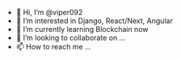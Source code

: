 - 👋 Hi, I’m @viper092
- 👀 I’m interested in Django, React/Next, Angular
- 🌱 I’m currently learning Blockchain now
- 💞️ I’m looking to collaborate on ...
- 📫 How to reach me ...

<!---
viper092/viper092 is a ✨ special ✨ repository because its `README.md` (this file) appears on your GitHub profile.
You can click the Preview link to take a look at your changes.
--->
